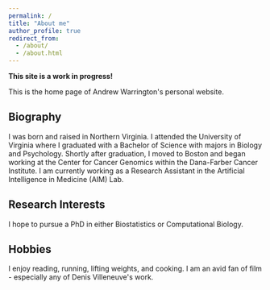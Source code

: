 ```yaml
---
permalink: /
title: "About me"
author_profile: true
redirect_from: 
  - /about/
  - /about.html
---
```


**This site is a work in progress!**   

This is the home page of Andrew Warrington's personal website.

Biography
---------
I was born and raised in Northern Virginia. I attended the University of Virginia where I graduated with a Bachelor of Science with majors in Biology and Psychology. Shortly after graduation, I moved to Boston and began working at the Center for Cancer Genomics within the Dana-Farber Cancer Institute. I am currently working as a Research Assistant in the Artificial Intelligence in Medicine (AIM) Lab.

Research Interests
------------------

I hope to pursue a PhD in either Biostatistics or Computational Biology. 

Hobbies
-------
I enjoy reading, running, lifting weights, and cooking. I am an avid fan of film - especially any of Denis Villeneuve's work. 